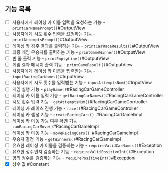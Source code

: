 ## 기능 목록

- [ ] 사용자에게 레이싱 카 이름 입력을 요청하는 기능 - `printCarNamePrompt()`#OutputView
- [ ] 사용자에게 시도 횟수 입력을 요청하는 기능 - `printAttemptsPrompt()`#OutputView
- [ ] 레이싱 카 경주 결과를 출력하는 기능 - `printCarRaceResults()`#OutputView
- [ ] 최종 게임 우승자를 출력하는 기능 - `printGameWinner()`#OutputView
- [ ] 빈 줄 출력 기능 - `printEmptyLine()`#OutputView
- [ ] 게임 결과 메시지 출력 기능 - `printGameResult()`#OutputView
- [ ] 사용자에게 레이싱 카 이름을 입력받는 기능 - `inputRacingCarNames()`#InputView
- [ ] 사용자에게 시도 횟수를 입력받는 기능 - `inputAttemptsNum()`#InputView
- [ ] 게임 실행 기능 - `playGame()`#RacingCarGameController
- [ ] 레이싱 카 이름 입력 기능 - `getRacingCarNames()`#RacingCarGameController
- [ ] 시도 횟수 입력 기능 - `getAttemptsNum()`#RacingCarGameController
- [ ] 레이싱 카 레이스 진행 기능 - `race()`#RacingCarGameController
- [ ] 레이싱 카 생성 기능 - `createRacingCars() `#RacingCarGameImpl
- [ ] 레이싱 카 이동 가능 여부 확인 기능 - `canRacingCarMove()`#RacingCarGameImpl
- [ ] 레이싱 카 이동 기능 - `moveRacingCars() `#RacingCarGameImpl
- [ ] 우승자 결정 기능 - `getWinners()`#RacingCarGameImpl
- [ ] 유효한 레이싱 카 이름을 검증하는 기능 - `requireValidCarNames()`#Exception
- [ ] 유효한 정수인지 검증하는 기능 - `requireValidPositiveInt()`#Exception
- [ ] 양의 정수를 검증하는 기능 - `requirePositiveInt()`#Exception
- [x] 상수 값 #Constant
